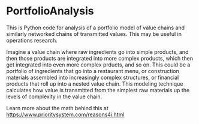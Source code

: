 # PortfolioAnalysis
This is Python code for analysis of a portfolio model of value chains and similarly networked chains of transmitted values. This may be useful in operations research.

Imagine a value chain where raw ingredients go into simple products, and then those products are integrated into more complex products, which then get integrated into even more complex prducts, and so on. This could be a portfolio of ingredients that go into a restaurant menu, or construction materials assembled into increasingly complex structures, or financial products that roll up into a nested value chain. This modeling technique calculates how value is transmitted from the simplest raw materials up the levels of complexity in the value chain.

Learn more about the math behind this at https://www.prioritysystem.com/reasons4i.html
